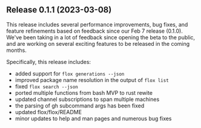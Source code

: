 ## Release 0.1.1 (2023-03-08)

This release includes several performance improvements, bug fixes, and feature refinements based on feedback since our Feb 7 release (0.1.0). We've been taking in a lot of feedback since opening the beta to the public, and are working on several exciting features to be released in the coming months.

Specifically, this release includes:
- added support for `flox generations --json`
- improved package name resolution in the output of `flox list`
- fixed `flox search --json`
- ported multiple functions from bash MVP to rust rewite
- updated channel subscriptions to span multiple machines
- the parsing of gh subcommand args has been fixed
- updated flox/flox/README
- minor updates to help and man pages and numerous bug fixes
